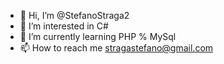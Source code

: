 - 👋 Hi, I’m @StefanoStraga2
- 👀 I’m interested in C#
- 🌱 I’m currently learning PHP % MySql
- 📫 How to reach me stragastefano@gmail.com


